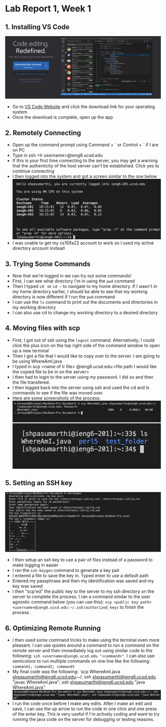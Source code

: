 # Lab Report 1, Week 1
## 1. Installing VS Code
![Install VS Code](installvscode.png)
* Go to [VS Code Website](https://code.visualstudio.com/) and click the download link for your operating system
* Once the download is complete, open up the app
## 2. Remotely Connecting

* Open up the command prompt using Command + \` or Control + ` if I are on PC
* Type in ssh \<Ir username>@ieng6.ucsd.edu
* If this is your first time connecting to the server, you may get a warning that the authenticity of the host server can't be established. Click yes to continue connecting
* I then logged into the system and got a screen similar to the one below
![Logged in screen](loggedin.png)
* I was unable to get my cs15lfa22 account to work so I used my active directory account instead

## 3. Trying Some Commands
* Now that we're logged in we can try out some commands!
* First, I can see what directory I'm in using the `pwd` command
* Then I typed `cd ` or `cd ~` to navigate to my home directory. If I wasn't in my home directory earlier, I should be able to see that my working directory is now different if I run the `pwd` command
* I can use the `ls` command to print out the documents and directories in my working directory
* I can also use cd <directory path> to change my working directory to a desired directory
## 4. Moving files with scp
* First, I got out of ssh using the `logout` command. Alternatively, I could click the plus icon on the top right side of the command window to open up a new terminal
* Then I got a file that I would like to copy over to the server. I am going to be using WhereAmI.java
* I typed in scp \<name of Ir file> <username>@ieng6.ucsd.edu:\<file path I would like the copied file to be in on the server>
* I then had to login to the server using my password. I did so and then the file transfered.
* I then logged back into the server using ssh and used the cd and ls commands to see if the file was moved over. 
* Here are some screenshots of the process:
![scp](scp.png)
![scp proof](scp_proof.png)
## 5. Setting an SSH key
![Generate ssh key](sshkey.png)
* I then setup an ssh key to use a pair of files instead of a password to make logging in easier
* I ran the `ssh-keygen` command to generate a key pair
* I entered a file to save the key in. Typed enter to use a default path
* Entered my passphrase and then my identification was saved and my key was saved
* I then "scp'ed" the public key to the server to my ssh directory on the server to complete the process. I ran a command similar to the user agnostic command below (you can use this): `scp <public key path> <username>@ieng6.ucsd.edu:~/.ssh/authorized_keys` to finish the process. 

## 6. Optimizing Remote Running
* I then used some command tricks to make using the terminal even more pleasant. I can use quotes around a command to run a command on the remote server and then immediately log out using similar code to the following: `ssh <username>@ieng6.ucsd.edu "<command>"`. I can also use semicolons to run multiple commands on one line like the following: `command1; command2; command3`
* My final code was the following: `scp WhereAmI.java shpasumarthi@ieng6.ucsd.edu:~/; ssh shpasumarthi@ieng6.ucsd.edu "javac WhereAmI.java"; ssh shpasumarthi@ieng6.ucsd.edu "java WhereAmI.java"
![Speedier code](speedycode.png)
* I run the code once before I make any edits. After I make an edit and save, I can use the up arrow to run the code in one click and one press of the enter key. This is very useful if I'm actively coding and want to try running the java code on the server for debugging or testing reasons.
